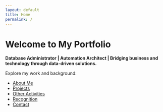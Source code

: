 ```yaml
---
layout: default
title: Home
permalink: /
---
```


# Welcome to My Portfolio

**Database Administrator | Automation Architect | Bridging business and technology through data-driven solutions.**

Explore my work and background:

- [About Me](about)
- [Projects](projects)
- [Other Activities](activities)
- [Recognition](recognition)
- [Contact](contact)
